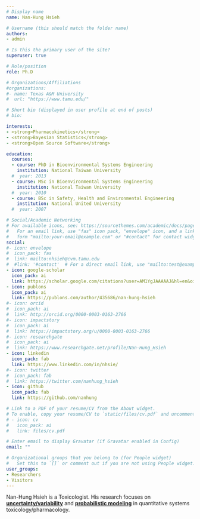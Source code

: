```yaml
---
# Display name
name: Nan-Hung Hsieh

# Username (this should match the folder name)
authors:
- admin

# Is this the primary user of the site?
superuser: true

# Role/position
role: Ph.D

# Organizations/Affiliations
#organizations:
#- name: Texas A&M University
#  url: "https://www.tamu.edu/"

# Short bio (displayed in user profile at end of posts)
# bio: 

interests:
- <strong>Pharmacokinetics</strong>
- <strong>Bayesian Statistics</strong>
- <strong>Open Source Software</strong>

education:
  courses:
  - course: PhD in Bioenvironmental Systems Engineering
    institution: National Taiwan University
  #  year: 2013
  - course: MSc in Bioenvironmental Systems Engineering
    institution: National Taiwan University
  #  year: 2010
  - course: BSc in Safety, Health and Environmental Engineering
    institution: National United University
  #  year: 2007

# Social/Academic Networking
# For available icons, see: https://sourcethemes.com/academic/docs/page-builder/#icons
#   For an email link, use "fas" icon pack, "envelope" icon, and a link in the
#   form "mailto:your-email@example.com" or "#contact" for contact widget.
social:
#- icon: envelope
#  icon_pack: fas
#  link: mailto:nhsieh@cvm.tamu.edu
#  #link: '#contact'  # For a direct email link, use "mailto:test@example.org".
- icon: google-scholar
  icon_pack: ai
  link: https://scholar.google.com/citations?user=AM1YgJAAAAAJ&hl=en&oi=sra
- icon: publons
  icon_pack: ai
  link: https://publons.com/author/435686/nan-hung-hsieh
#- icon: orcid
#  icon_pack: ai
#  link: http://orcid.org/0000-0003-0163-2766
#- icon: impactstory
#  icon_pack: ai
#  link: https://impactstory.org/u/0000-0003-0163-2766
#- icon: researchgate
#  icon_pack: ai
#  link: https://www.researchgate.net/profile/Nan-Hung_Hsieh  
- icon: linkedin
  icon_pack: fab
  link: https://www.linkedin.com/in/nhsie/  
#- icon: twitter
#  icon_pack: fab
#  link: https://twitter.com/nanhung_hsieh
- icon: github
  icon_pack: fab
  link: https://github.com/nanhung

# Link to a PDF of your resume/CV from the About widget.
# To enable, copy your resume/CV to `static/files/cv.pdf` and uncomment the lines below.
# - icon: cv
#   icon_pack: ai
#   link: files/cv.pdf

# Enter email to display Gravatar (if Gravatar enabled in Config)
email: ""

# Organizational groups that you belong to (for People widget)
#   Set this to `[]` or comment out if you are not using People widget.
user_groups:
- Researchers
- Visitors
---
```


Nan-Hung Hsieh is a Toxicologist. His research focuses on [**uncertainty/variability**](https://www.epa.gov/expobox/uncertainty-and-variability) and [**probabilistic modeling**](https://www.epa.gov/risk/about-risk-assessment#whatisrisk) in quantitative systems toxicology/pharmacology.
